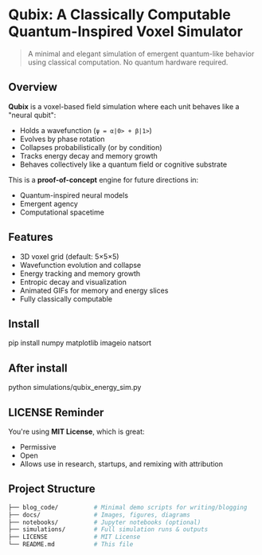 # Qubix: A Classically Computable Quantum-Inspired Voxel Simulator

> A minimal and elegant simulation of emergent quantum-like behavior using classical computation. No quantum hardware required.

## Overview

**Qubix** is a voxel-based field simulation where each unit behaves like a "neural qubit":
- Holds a wavefunction (`ψ = α|0> + β|1>`)
- Evolves by phase rotation
- Collapses probabilistically (or by condition)
- Tracks energy decay and memory growth
- Behaves collectively like a quantum field or cognitive substrate

This is a **proof-of-concept** engine for future directions in:
- Quantum-inspired neural models
- Emergent agency
- Computational spacetime

## Features

- 3D voxel grid (default: 5×5×5)
- Wavefunction evolution and collapse
- Energy tracking and memory growth
- Entropic decay and visualization
- Animated GIFs for memory and energy slices
- Fully classically computable

## Install

pip install numpy matplotlib imageio natsort

## After install

python simulations/qubix_energy_sim.py

## LICENSE Reminder

You're using **MIT License**, which is great:
- Permissive
- Open
- Allows use in research, startups, and remixing with attribution

## Project Structure

```bash
├── blog_code/          # Minimal demo scripts for writing/blogging
├── docs/               # Images, figures, diagrams
├── notebooks/          # Jupyter notebooks (optional)
├── simulations/        # Full simulation runs & outputs
├── LICENSE             # MIT License
└── README.md           # This file

